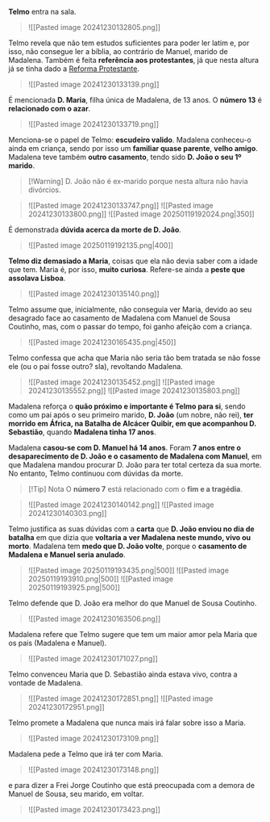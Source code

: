**Telmo** entra na sala.
>![[Pasted image 20241230132805.png]]

Telmo revela que não tem estudos suficientes para poder ler latim e, por isso, não consegue ler a bíblia, ao contrário de Manuel, marido de Madalena.
Também é feita **referência aos protestantes**, já que nesta altura já se tinha dado a [Reforma Protestante](https://pt.wikipedia.org/wiki/Reforma_Protestante).
>![[Pasted image 20241230133139.png]]

É mencionada **D. Maria**, filha única de Madalena, de 13 anos. O **número 13** é **relacionado com o azar**.
> ![[Pasted image 20241230133719.png]]

Menciona-se o papel de Telmo: **escudeiro valido**. Madalena conheceu-o ainda em criança, sendo por isso um **familiar quase parente**, **velho amigo**.
Madalena teve também **outro casamento**, tendo sido **D. João o seu 1º marido**.
>[!Warning] D. João não é ex-marido porque nesta altura não havia divórcios.

>![[Pasted image 20241230133747.png]]
>![[Pasted image 20241230133800.png]]
>![[Pasted image 20250119192024.png|350]]
>

É demonstrada **dúvida acerca da morte de D. João**.
>![[Pasted image 20250119192135.png|400]]

**Telmo diz demasiado a Maria**, coisas que ela não devia saber com a idade que tem. Maria é, por isso, **muito curiosa**.
Refere-se ainda a **peste que assolava Lisboa**.
>![[Pasted image 20241230135140.png]]

Telmo assume que, inicialmente, não conseguia ver Maria, devido ao seu desagrado face ao casamento de Madalena com Manuel de Sousa Coutinho, mas, com o passar do tempo, foi ganho afeição com a criança.
>![[Pasted image 20241230165435.png|450]]

Telmo confessa que acha que Maria não seria tão bem tratada se não fosse ele (ou o pai fosse outro? sla), revoltando Madalena. 
>![[Pasted image 20241230135452.png]]
>![[Pasted image 20241230135552.png]]
>![[Pasted image 20241230135803.png]]

Madalena reforça o **quão próximo e importante é Telmo para si**, sendo como um pai após o seu primeiro marido, **D. João** (um nobre, não rei), **ter morrido em África, na Batalha de Alcácer Quibir, em que acompanhou D. Sebastião**, quando **Madalena tinha 17 anos**.

Madalena **casou-se com D. Manuel há 14 anos**.
Foram **7 anos entre o desaparecimento de D. João e o casamento de Madalena com Manuel**, em que Madalena mandou procurar D. João para ter total certeza da sua morte. No entanto, Telmo continuou com dúvidas da morte.

> [!Tip] Nota
> O **número 7** está relacionado com o **fim e a tragédia**.

>![[Pasted image 20241230140142.png]]
>![[Pasted image 20241230140303.png]]

Telmo justifica as suas dúvidas com a **carta**  que **D. João enviou no dia de batalha** em que dizia que **voltaria a ver Madalena neste mundo, vivo ou morto**.
Madalena tem **medo que D. João volte**, porque o **casamento de Madalena e Manuel seria anulado**.
>![[Pasted image 20250119193435.png|500]]
>![[Pasted image 20250119193910.png|500]]
>![[Pasted image 20250119193925.png|500]]
>

Telmo defende que D. João era melhor do que Manuel de Sousa Coutinho.
>![[Pasted image 20241230163506.png]]

Madalena refere que Telmo sugere que tem um maior amor pela Maria que os pais (Madalena e Manuel).
>![[Pasted image 20241230171027.png]]

Telmo convenceu Maria que D. Sebastião ainda estava vivo, contra a vontade de Madalena.
>![[Pasted image 20241230172851.png]]
>![[Pasted image 20241230172951.png]]

Telmo promete a Madalena que nunca mais irá falar sobre isso a Maria.
>![[Pasted image 20241230173109.png]]

Madalena pede a Telmo que irá ter com Maria.
>![[Pasted image 20241230173148.png]]

e para dizer a Frei Jorge Coutinho que está preocupada com a demora de Manuel de Sousa, seu marido, em voltar.
>![[Pasted image 20241230173423.png]]